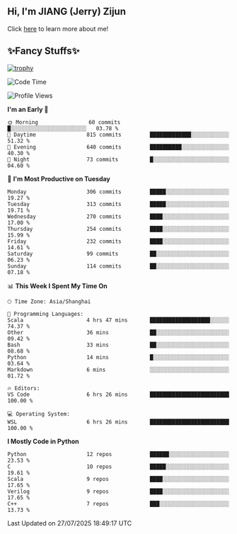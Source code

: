 ## Hi, I'm JIANG (Jerry) Zijun

Click [here](https://jzjerry.github.io/about/) to learn more about me!

## ✨Fancy Stuffs✨
[![trophy](https://github-profile-trophy.vercel.app/?username=jzjerry&theme=onedark)](https://github.com/ryo-ma/github-profile-trophy)
<!--START_SECTION:waka-->
![Code Time](http://img.shields.io/badge/Code%20Time-1%2C442%20hrs%209%20mins-blue)

![Profile Views](http://img.shields.io/badge/Profile%20Views-0-blue)

**I'm an Early 🐤** 

```text
🌞 Morning                60 commits          █░░░░░░░░░░░░░░░░░░░░░░░░   03.78 % 
🌆 Daytime                815 commits         █████████████░░░░░░░░░░░░   51.32 % 
🌃 Evening                640 commits         ██████████░░░░░░░░░░░░░░░   40.30 % 
🌙 Night                  73 commits          █░░░░░░░░░░░░░░░░░░░░░░░░   04.60 % 
```
📅 **I'm Most Productive on Tuesday** 

```text
Monday                   306 commits         █████░░░░░░░░░░░░░░░░░░░░   19.27 % 
Tuesday                  313 commits         █████░░░░░░░░░░░░░░░░░░░░   19.71 % 
Wednesday                270 commits         ████░░░░░░░░░░░░░░░░░░░░░   17.00 % 
Thursday                 254 commits         ████░░░░░░░░░░░░░░░░░░░░░   15.99 % 
Friday                   232 commits         ████░░░░░░░░░░░░░░░░░░░░░   14.61 % 
Saturday                 99 commits          ██░░░░░░░░░░░░░░░░░░░░░░░   06.23 % 
Sunday                   114 commits         ██░░░░░░░░░░░░░░░░░░░░░░░   07.18 % 
```


📊 **This Week I Spent My Time On** 

```text
🕑︎ Time Zone: Asia/Shanghai

💬 Programming Languages: 
Scala                    4 hrs 47 mins       ███████████████████░░░░░░   74.37 % 
Other                    36 mins             ██░░░░░░░░░░░░░░░░░░░░░░░   09.42 % 
Bash                     33 mins             ██░░░░░░░░░░░░░░░░░░░░░░░   08.68 % 
Python                   14 mins             █░░░░░░░░░░░░░░░░░░░░░░░░   03.64 % 
Markdown                 6 mins              ░░░░░░░░░░░░░░░░░░░░░░░░░   01.72 % 

🔥 Editors: 
VS Code                  6 hrs 26 mins       █████████████████████████   100.00 % 

💻 Operating System: 
WSL                      6 hrs 26 mins       █████████████████████████   100.00 % 
```

**I Mostly Code in Python** 

```text
Python                   12 repos            ██████░░░░░░░░░░░░░░░░░░░   23.53 % 
C                        10 repos            █████░░░░░░░░░░░░░░░░░░░░   19.61 % 
Scala                    9 repos             ████░░░░░░░░░░░░░░░░░░░░░   17.65 % 
Verilog                  9 repos             ████░░░░░░░░░░░░░░░░░░░░░   17.65 % 
C++                      7 repos             ███░░░░░░░░░░░░░░░░░░░░░░   13.73 % 
```




 Last Updated on 27/07/2025 18:49:17 UTC
<!--END_SECTION:waka-->

